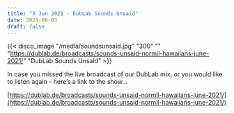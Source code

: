 ```yaml
---
title: "3 Jun 2021 - DubLab Sounds Unsaid"
date: 2021-06-03
draft: false
---
```


{{< disco_image "/media/soundsunsaid.jpg" "300" "" "https://dublab.de/broadcasts/sounds-unsaid-normil-hawaiians-june-2021/" "DubLab Sounds Unsaid" >}}

In case you missed the live broadcast of our DubLab mix, or you would like to listen again - here’s a link to the show...

[https://dublab.de/broadcasts/sounds-unsaid-normil-hawaiians-june-2021/](https://dublab.de/broadcasts/sounds-unsaid-normil-hawaiians-june-2021/)

